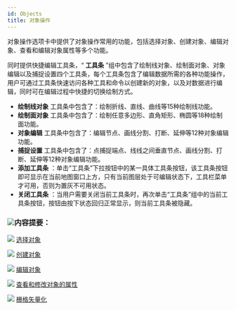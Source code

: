 ```yaml
---
id: Objects
title: 对象操作
---
```

对象操作选项卡中提供了对象操作常用的功能，包括选择对象、创建对象、编辑对象、查看和编辑对象属性等多个功能。

同时提供快捷编辑工具条，“ **工具条**
”组中包含了绘制线对象、绘制面对象、对象编辑以及捕捉设置四个工具条，每个工具条包含了编辑数据所需的各种功能操作，用户可通过工具条快速访问各种工具和命令以创建新的对象，以及对数据进行编辑，同时可在编辑过程中快捷的切换绘制方式。

* **绘制线对象** 工具条中包含了：绘制折线、直线、曲线等15种绘制线功能。
* **绘制面对象** 工具条中包含了：绘制任意多边形、直角矩形、椭圆等18种绘制面功能。
* **对象编辑** 工具条中包含了：编辑节点、画线分割、打断、延伸等12种对象编辑功能。
* **捕捉设置** 工具条中包含了：点捕捉端点、线线之间垂直节点、画线分割、打断、延伸等12种对象编辑功能。
* **添加工具条** ：单击“工具条”下拉按钮中的某一具体工具条按钮，该工具条按钮即可显示在当前地图窗口上方，只有当前图层处于可编辑状态下，工具栏菜单才可用，否则为置灰不可用状态。
* **关闭工具条** ：当用户需要关闭当前工具条时，再次单击“工具条”组中的当前工具条按钮，按钮由按下状态回归正常显示，则当前工具条被隐藏。

### ![](../../img/read.gif)内容提要：

![](../../img/smalltitle.png) [选择对象](SelectObjects/Selection)

![](../../img/smalltitle.png) [创建对象](CreateObjects/CreateGeometry)

![](../../img/smalltitle.png) [编辑对象](EditObjects/EdittingGeometry)

![](../../img/smalltitle.png) [查看和修改对象的属性](ObjectProperty)

![](../../img/smalltitle.png) [栅格矢量化](trace/AboutTrace)

